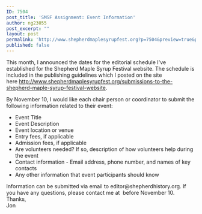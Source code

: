 ```yaml
---
ID: 7504
post_title: 'SMSF Assignment: Event Information'
author: ng23055
post_excerpt: ""
layout: post
permalink: 'http://www.shepherdmaplesyrupfest.org?p=7504&preview=true&preview_id=7504'
published: false
---
```

This month, I announced the dates for the editorial schedule I've established for the Shepherd Maple Syrup Festival website. The schedule is included in the publishing guidelines which I posted on the site here http://www.shepherdmaplesyrupfest.org/submissions-to-the-shepherd-maple-syrup-festival-website.
<div></div>
<div>By November 10, I would like each chair person or coordinator to submit the following information related to their event:
<div>
<ul>
 	<li>Event Title</li>
 	<li>Event Description</li>
 	<li>Event location or venue</li>
 	<li>Entry fees, if applicable</li>
 	<li>Admission fees, if applicable</li>
 	<li>Are volunteers needed? If so, description of how volunteers help during the event</li>
 	<li>Contact information - Email address, phone number, and names of key contacts</li>
 	<li>Any other information that event participants should know</li>
</ul>
</div>
</div>
<div>Information can be submitted via email to editor@shepherdhistory.org. If you have any questions, please contact me at  before November 10.</div>
<div></div>
<div>Thanks,</div>
<div></div>
<div>Jon</div>